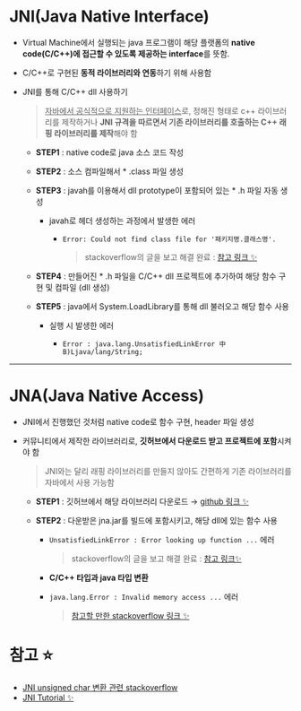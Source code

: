 # JNI(Java Native Interface)

+ Virtual Machine에서 실행되는 java 프로그램이 해당 플랫폼의 **native code(C/C++)에 접근할 수 있도록 제공하는 interface**를 뜻함.
+ C/C++로 구현된 **동적 라이브러리와 연동**하기 위해 사용함 

+ JNI를 통해 C/C++ dll 사용하기
   > <U>자바에서 공식적으로 지원하는 인터페이스</U>로, 정해진 형태로 c++ 라이브러리를 제작하거나 **JNI 규격을 따르면서 기존 라이브러리를 호출하는 C++ 래핑 라이브러리를 제작**해야 함   


   + **STEP1** : native code로 java 소스 코드 작성    
   + **STEP2** : 소스 컴파일해서 * .class 파일 생성    
   + **STEP3** : javah를 이용해서 dll prototype이 포함되어 있는  * .h 파일 자동 생성   


      + javah로 헤더 생성하는 과정에서 발생한 에러 
         + `Error: Could not find class file for '패키지명.클래스명'.`   


            > stackoverflow의 글을 보고 해결 완료 : [참고 링크 ✨](https://stackoverflow.com/questions/19137201/javah-tool-error-could-not-find-class-file-for-hellojni)    


   + **STEP4** : 만들어진 * .h 파일을 C/C++ dll 프로젝트에 추가하여 해당 함수 구현 및 컴파일 (dll 생성)
   + **STEP5** : java에서 System.LoadLibrary를 통해 dll 불러오고 해당 함수 사용   

      + 실행 시 발생한 에러   

         + `Error : java.lang.UnsatisfiedLinkError 中 B)Ljava/lang/String;`

- - - - - - - - - - - - - - - - 

# JNA(Java Native Access)

+ JNI에서 진행했던 것처럼 native code로 함수 구현, header 파일 생성
+ 커뮤니티에서 제작한 라이브러리로, **깃허브에서 다운로드 받고 프로젝트에 포함**시켜야 함   

   > JNI와는 달리 래핑 라이브러리를 만들지 않아도 간편하게 기존 라이브러리를 자바에서 사용 가능함 
   + **STEP1** : 깃허브에서 해당 라이브러리 다운로드 → [github 링크 ✨](https://github.com/java-native-access/jna)   
   + **STEP2** : 다운받은 jna.jar를 빌드에 포함시키고, 해당 dll에 있는 함수 사용   


      + `UnsatisfiedLinkError : Error looking up function ...` 에러   


         > stackoverflow의 글을 보고 해결 완료 : [참고 링크✨](https://stackoverflow.com/questions/10292338/jna-cannot-find-function)

      + **C/C++ 타입과 java 타입 변환**
  

      + `java.lang.Error : Invalid memory access ...` 에러   

         > [참고할 만한 stackoverflow 링크 ✨](https://stackoverflow.com/questions/45383453/java-native-access-code-error-invalid-memory-access)   


   
   
# 참고 ⭐
+ [JNI unsigned char 변환 관련 stackoverflow](https://stackoverflow.com/questions/25259095/jni-android-jbytearray-to-unsigned-char-and-viceversa)
+ [JNI Tutorial ✨](https://sungcheol-kim.gitbook.io/jni-tutorial/chapter13)
